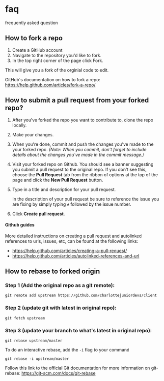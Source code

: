 # faq
frequently asked question
## How to fork a repo

1. Create a GitHub account
2. Navigate to the repository you'd like to fork.
3. In the top right corner of the page click Fork.

This will give you a fork of the orginial code to edit.


GitHub's documentation on how to fork a repo: https://help.github.com/articles/fork-a-repo/

## How to submit a pull request from your forked repo?

1. After you've forked the repo you want to contribute to, clone the repo locally.


2. Make your changes.


3. When you're done, commit and push the changes you've made to the your forked repo.
_(Note: When you commit, don't forget to include details about the changes you've made in the commit message.)_


4. Visit your forked repo on Github. You should see a banner suggesting you submit a pull request to the original repo. 
If you don't see this, choose the **Pull Request** tab from the ribbon of options at the top of the page and click the 
**New Pull Request** button.
    
    
5. Type in a title and description for your pull request.

   In the description of your pull request be sure to reference the issue you are fixing by simply typing
   `#` followed by the issue number.


6. Click **Create pull request**.

#### Github guides
More detailed instructions on creating a pull request and autolinked references to urls, issues, etc, can be 
found at the following links:

+ https://help.github.com/articles/creating-a-pull-request/ 
+ https://help.github.com/articles/autolinked-references-and-url

## How to rebase to forked origin

### Step 1 (Add the original repo as a git remote):

```
git remote add upstream https://github.com/charlottejuniordevs/client
```

### Step 2 (update git with latest in original repo):
    
```
git fetch upstream
```

### Step 3 (update your branch to what's latest in original repo):
    
```
git rebase upstream/master
```

To do an interactive rebase, add the `-i` flag to your command

```
git rebase -i upstream/master
```

Follow this link to the official Git documentation for more information on git-rebase:
https://git-scm.com/docs/git-rebase